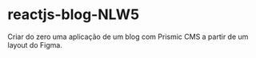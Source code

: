 # reactjs-blog-NLW5
Criar do zero uma aplicação de um blog com Prismic CMS a partir de um layout do Figma.

